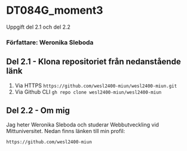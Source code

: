 # DT084G_moment3
Uppgift del 2.1 och del 2.2

### Författare: Weronika Sleboda

## Del 2.1 - Klona repositoriet från nedanstående länk
1. Via HTTPS `https://github.com/wesl2400-miun/wesl2400-miun.git`
2. Via Github CLI `gh repo clone wesl2400-miun/wesl2400-miun`

## Del 2.2 - Om mig
Jag heter Weronika Sleboda och studerar Webbutveckling vid Mittuniversitet.
Nedan finns länken till min profil:

`https://github.com/wesl2400-miun`



